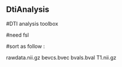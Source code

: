 ## DtiAnalysis

#DTI analysis toolbox 

#need fsl 

#sort as follow : 

rawdata.nii.gz 
bevcs.bvec
bvals.bval
T1.nii.gz
